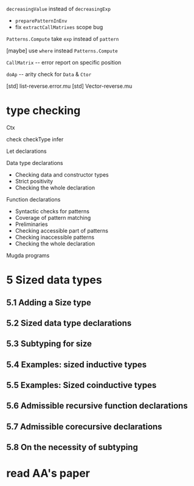 `decreasingValue` instead of `decreasingExp`

- `preparePatternInEnv`
- fix `extractCallMatrixes` scope bug

`Patterns.Compute` take `exp` instead of `pattern`

[maybe] use `where` instead `Patterns.Compute`

`CallMatrix` -- error report on specific position

`doAp` -- arity check for `Data` & `Ctor`

[std] list-reverse.error.mu
[std] Vector-reverse.mu

# type checking

Ctx

check
checkType
infer

Let declarations

Data type declarations

- Checking data and constructor types
- Strict positivity
- Checking the whole declaration

Function declarations

- Syntactic checks for patterns
- Coverage of pattern matching
- Preliminaries
- Checking accessible part of patterns
- Checking inaccessible patterns
- Checking the whole declaration

Mugda programs

# 5 Sized data types

## 5.1 Adding a Size type

## 5.2 Sized data type declarations

## 5.3 Subtyping for size

## 5.4 Examples: sized inductive types

## 5.5 Examples: Sized coinductive types

## 5.6 Admissible recursive function declarations

## 5.7 Admissible corecursive declarations

## 5.8 On the necessity of subtyping

# read AA's paper
